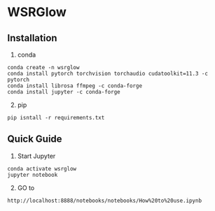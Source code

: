 # WSRGlow

## Installation

1. conda
```commandline
conda create -n wsrglow
conda install pytorch torchvision torchaudio cudatoolkit=11.3 -c pytorch
conda install librosa ffmpeg -c conda-forge
conda install jupyter -c conda-forge
```

2. pip
```commandline
pip isntall -r requirements.txt
```

## Quick Guide

1. Start Jupyter
```commandline
conda activate wsrglow
jupyter notebook
```

2. GO to
```
http://localhost:8888/notebooks/notebooks/How%20to%20use.ipynb
